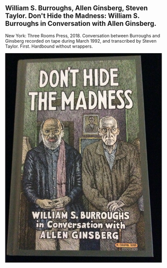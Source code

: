 ## William S. Burroughs, Allen Ginsberg, Steven Taylor. Don't Hide the Madness: William S. Burroughs in Conversation with Allen Ginsberg.

New York: Three Rooms Press, 2018. Conversation between Burroughs and Ginsberg recorded on tape during March 1992, and transcribed by Steven Taylor. First. Hardbound without wrappers. 

![Don't Hide the Madness: William S. Burroughs in Conversation with Allen Ginsberg](../assets/images/don-t-hide-the-madness-willia-1.jpg)
